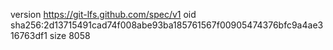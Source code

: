 version https://git-lfs.github.com/spec/v1
oid sha256:2d13715491cad74f008abe93ba185761567f00905474376bfc9a4ae316763df1
size 8058
